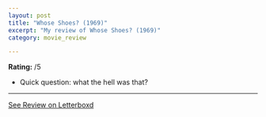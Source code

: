 ```yaml
---
layout: post
title: "Whose Shoes? (1969)"
excerpt: "My review of Whose Shoes? (1969)"
category: movie_review

---
```


**Rating:** /5

* Quick question: what the hell was that?

<hr>

[See Review on Letterboxd](https://boxd.it/9jktUl)
